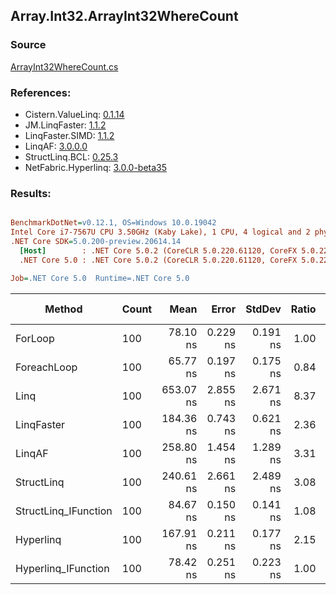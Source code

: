 ﻿## Array.Int32.ArrayInt32WhereCount

### Source
[ArrayInt32WhereCount.cs](../LinqBenchmarks/Array/Int32/ArrayInt32WhereCount.cs)

### References:
- Cistern.ValueLinq: [0.1.14](https://www.nuget.org/packages/Cistern.ValueLinq/0.1.14)
- JM.LinqFaster: [1.1.2](https://www.nuget.org/packages/JM.LinqFaster/1.1.2)
- LinqFaster.SIMD: [1.1.2](https://www.nuget.org/packages/LinqFaster.SIMD/1.0.3)
- LinqAF: [3.0.0.0](https://www.nuget.org/packages/LinqAF/3.0.0.0)
- StructLinq.BCL: [0.25.3](https://www.nuget.org/packages/StructLinq.BCL/0.25.3)
- NetFabric.Hyperlinq: [3.0.0-beta35](https://www.nuget.org/packages/NetFabric.Hyperlinq/3.0.0-beta35)

### Results:
``` ini

BenchmarkDotNet=v0.12.1, OS=Windows 10.0.19042
Intel Core i7-7567U CPU 3.50GHz (Kaby Lake), 1 CPU, 4 logical and 2 physical cores
.NET Core SDK=5.0.200-preview.20614.14
  [Host]        : .NET Core 5.0.2 (CoreCLR 5.0.220.61120, CoreFX 5.0.220.61120), X64 RyuJIT
  .NET Core 5.0 : .NET Core 5.0.2 (CoreCLR 5.0.220.61120, CoreFX 5.0.220.61120), X64 RyuJIT

Job=.NET Core 5.0  Runtime=.NET Core 5.0  

```
|               Method | Count |      Mean |    Error |   StdDev | Ratio | RatioSD |  Gen 0 | Gen 1 | Gen 2 | Allocated |
|--------------------- |------ |----------:|---------:|---------:|------:|--------:|-------:|------:|------:|----------:|
|              ForLoop |   100 |  78.10 ns | 0.229 ns | 0.191 ns |  1.00 |    0.00 |      - |     - |     - |         - |
|          ForeachLoop |   100 |  65.77 ns | 0.197 ns | 0.175 ns |  0.84 |    0.00 |      - |     - |     - |         - |
|                 Linq |   100 | 653.07 ns | 2.855 ns | 2.671 ns |  8.37 |    0.04 | 0.0153 |     - |     - |      32 B |
|           LinqFaster |   100 | 184.36 ns | 0.743 ns | 0.621 ns |  2.36 |    0.01 |      - |     - |     - |         - |
|               LinqAF |   100 | 258.80 ns | 1.454 ns | 1.289 ns |  3.31 |    0.02 |      - |     - |     - |         - |
|           StructLinq |   100 | 240.61 ns | 2.661 ns | 2.489 ns |  3.08 |    0.03 | 0.0305 |     - |     - |      64 B |
| StructLinq_IFunction |   100 |  84.67 ns | 0.150 ns | 0.141 ns |  1.08 |    0.00 |      - |     - |     - |         - |
|            Hyperlinq |   100 | 167.91 ns | 0.211 ns | 0.177 ns |  2.15 |    0.01 |      - |     - |     - |         - |
|  Hyperlinq_IFunction |   100 |  78.42 ns | 0.251 ns | 0.223 ns |  1.00 |    0.00 |      - |     - |     - |         - |
